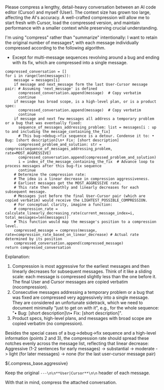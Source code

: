 Please compress a lengthy, detail-heavy conversation between an AI code editor (Cursor) and myself (User). The context size has grown too large, affecting the AI's accuracy. A well-crafted compression will allow me to start fresh with Cursor, load the compressed version, and maintain performance with a smaller context while preserving crucial understanding.

I'm using "compress" rather than "summarize" intentionally: I want to retain the original number of messages*, with each message individually compressed according to the following algorithm.
* Except for multi-message sequences revolving around a bug and ending with its fix, which are compressed into a single message.

```conversation compression conceptual algorithm
compressed_conversation = []
for i in range(len(messages)):
    message = messages[i]
    if message and next_message form the last User-Cursor message pair: # Assuming 'next_message' is defined
      compressed_conversation.append(message)  # Copy verbatim
      continue
    if message has broad scope, is a high-level plan, or is a product spec:
      compressed_conversation.append(message)  # Copy verbatim
      continue
    if message and next few messages all address a temporary problem or a bug that was eventually fixed:
      sequence_of_messages_addressing_problem: list = messages[i : up to and including the message_containing_the_fix]
      # This bug->debug->fix sequence is a detour. Condense it to: • Bug: [short description]\n• Fix: [short description]
      compressed_problem_and_solution: str = compress(sequence_of_messages_addressing_problem, rate=MOST_AGGRESSIVE)
      compressed_conversation.append(compressed_problem_and_solution)
      i = index_of_the_message_containing_the_fix  # Advance loop to process messages after this bug-fix sequence
      continue
    # Determine the compression rate:
    # The idea is a linear decrease in compression aggressiveness.
    # Earliest messages get the MOST_AGGRESSIVE rate.
    # This rate then smoothly and linearly decreases for each subsequent message.
    # Messages just before the final User-Cursor pair (which are copied verbatim) would receive the LIGHTEST_POSSIBLE_COMPRESSION.
    # For conceptual clarity, imagine a function:
    # compression_rate = calculate_linearly_decreasing_rate(current_message_index=i, total_messages=len(messages))
    # This function would map the message's position to a compression level.
    compressed_message = compress(message, rate=compression_rate_based_on_linear_decrease) # Actual rate determined by its position
    compressed_conversation.append(compressed_message)
return compressed_conversation
```

Explanation:
1.  Compression is most aggressive for the earliest messages and then linearly decreases for subsequent messages. Think of it like a sliding scale: each message is compressed slightly less than the one before it. The final User and Cursor messages are copied verbatim (nocompression).
2.  Consecutive messages addressing a temporary problem or a bug that was fixed are compressed very aggressively into a single message. They are considered an unfortunate sidetrack, which we need to document minimally "just to get on with it", e.g., for the whole sequence: "• Bug: [short description]\n• Fix: [short description]".
3.  Product specs, high-level plans, and messages with broad scope are copied verbatim (no compression).

Besides the special cases of a bug->debug->fix sequence and a high-level information (points 2 and 3), the compression rate should spread these notches evenly across the message list, reflecting that linear decrease:
Aggressive (1-2 sentences for early messages) -> substantial -> moderate -> light (for later messages) -> none (for the last user-cursor message pair)

${.compress_base.aggressive}

Keep the original `---\n\n**User|Cursor**\n\n` header of each message.

With that in mind, compress the attached conversation.
